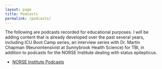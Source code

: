 ```yaml
---
layout: page
title: Podcasts
permalink: /podcasts/
---
```


The following are podcasts recorded for educational purposes. I will be adding content that is already developed over the past several years, including ICU Boot Camp series, an interview series with Dr. Martin Chapman (Neurointensivist at Sunnybrook Health Science) for TBI, in addition to podcasts for the NORSE Institute dealing with status epilepticus.

* [NORSE Institute Podcasts](/podcasts/norseinstitute/)
